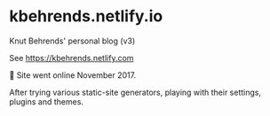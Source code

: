 # kbehrends.netlify.io

Knut Behrends' personal blog (v3)

See https://kbehrends.netlify.com

🐣 Site went online November 2017.

After trying various static-site generators, playing with their settings, plugins and themes.